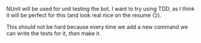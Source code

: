 NUnit will be used for unit testing the bot. I want to try using TDD, as I think it will be perfect for this (and look real nice on the resume 😏). 

This should not be hard because every time we add a new command we can write the tests for it, *then* make it.

